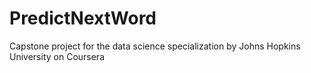 # PredictNextWord
Capstone project for the data science specialization by Johns Hopkins University on Coursera
